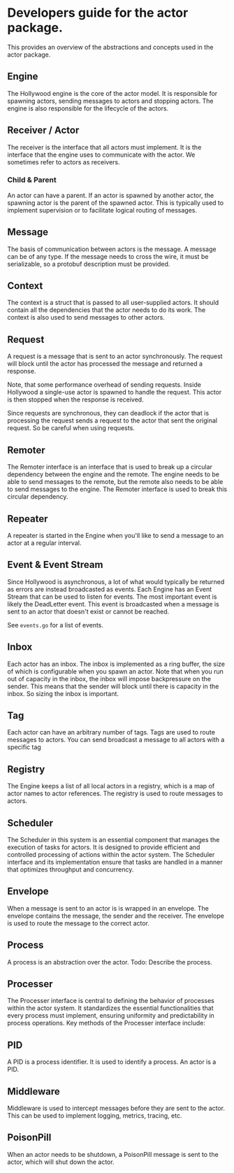 # Developers guide for the actor package.

This provides an overview of the abstractions and concepts used in the actor package.

## Engine

The Hollywood engine is the core of the actor model. It is responsible for spawning actors, sending messages
to actors and stopping actors. The engine is also responsible for the lifecycle of the actors.

## Receiver / Actor

The receiver is the interface that all actors must implement. It is the interface that the engine uses to 
communicate with the actor. We sometimes refer to actors as receivers.

### Child & Parent

An actor can have a parent. If an actor is spawned by another actor,
the spawning actor is the parent of the spawned actor. This is typically used to implement supervision or to facilitate
logical routing of messages.

## Message

The basis of communication between actors is the message. A message can be of any type. If the message needs to
cross the wire, it must be serializable, so a protobuf description must be provided.

## Context

The context is a struct that is passed to all user-supplied actors. It should contain all the dependencies
that the actor needs to do its work. The context is also used to send messages to other actors.

## Request

A request is a message that is sent to an actor synchronously. The request will block until the actor has
processed the message and returned a response.

Note, that some performance overhead of sending requests. Inside Hollywood a single-use actor is spawned to 
handle the request. This actor is then stopped when the response is received.

Since requests are synchronous, they can deadlock if the actor that is processing the request sends a request
to the actor that sent the original request. So be careful when using requests.

## Remoter

The Remoter interface is an interface that is used to break up a circular dependency between the engine and
the remote. The engine needs to be able to send messages to the remote, but the remote also needs to be able
to send messages to the engine. The Remoter interface is used to break this circular dependency.

## Repeater

A repeater is started in the Engine when you'll like to send a message to an actor at a regular interval. 

## Event & Event Stream

Since Hollywood is asynchronous, a lot of what would typically be returned as errors are instead broadcasted 
as events. Each Engine has an Event Stream that can be used to listen for events. The most important event is
likely the DeadLetter event. This event is broadcasted when a message is sent to an actor that doesn't exist or cannot
be reached.

See `events.go` for a list of events.

## Inbox

Each actor has an inbox. The inbox is implemented as a ring buffer, the size of which is configurable when you spawn 
an actor. Note that when you run out of capacity in the inbox, the inbox will impose backpressure on the sender. This
means that the sender will block until there is capacity in the inbox. So sizing the inbox is important.

## Tag

Each actor can have an arbitrary number of tags. Tags are used to route messages to actors. You can send broadcast a message
to all actors with a specific tag

## Registry

The Engine keeps a list of all local actors in a registry, which is a map
of actor names to actor references. The registry is used to route messages to actors.

## Scheduler

The Scheduler in this system is an essential component that manages the execution of tasks for actors. 
It is designed to provide efficient and controlled processing of actions within the actor system. 
The Scheduler interface and its implementation ensure that tasks are handled in a manner that optimizes throughput and concurrency.

## Envelope

When a message is sent to an actor is is wrapped in an envelope. The envelope contains the message, the sender and the
receiver. The envelope is used to route the message to the correct actor.

## Process

A process is an abstraction over the actor. Todo: Describe the process.

## Processer

The Processer interface is central to defining the behavior of processes within the actor system. 
It standardizes the essential functionalities that every process must implement, 
ensuring uniformity and predictability in process operations. Key methods of the Processer interface include:

## PID

A PID is a process identifier. It is used to identify a process. An actor is a PID.

## Middleware

Middleware is used to intercept messages before they are sent to the actor. This can be used to implement
logging, metrics, tracing, etc.

## PoisonPill

When an actor needs to be shutdown, a PoisonPill message is sent to the actor, which will shut down the actor.
